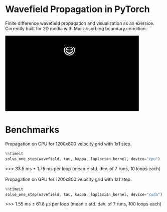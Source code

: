 Wavefield Propagation in PyTorch
========


<p>Finite difference wavefield propagation and visualization as an exersice.
Currently built for 2D media with Mur absorbing boundary condition.
<p/>

![wave_propagation](.github/wave_propagation.gif)

# Benchmarks
Propagation on CPU for 1200x800 velocity grid with 1x1 step.
```python
%%timeit
solve_one_step(wavefield, tau, kappa, laplacian_kernel, device="cpu")
```
\>>> 33.5 ms ± 1.75 ms per loop (mean ± std. dev. of 7 runs, 10 loops each)<br><br>
Propagation on GPU for 1200x800 velocity grid with 1x1 step.
```python
%%timeit
solve_one_step(wavefield, tau, kappa, laplacian_kernel, device="cuda")
```
\>>> 1.55 ms ± 61.8 μs per loop (mean ± std. dev. of 7 runs, 100 loops each)<br>